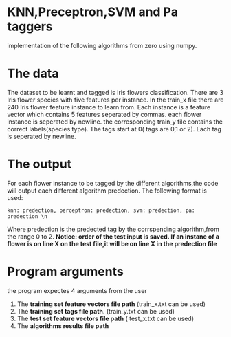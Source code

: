 # KNN,Preceptron,SVM and Pa taggers
implementation of the following algorithms from zero using numpy.

# The data

The dataset to be learnt and tagged is Iris flowers classification. There are 3 Iris flower species with five features per instance. 
In the train_x file there are 240 Iris flower feature instance to learn from. Each instance is a feature vector which contains 5 features seperated by commas. each flower instance is seperated by newline.
the corresponding train_y file contains the correct labels(species type). The tags start at 0( tags are 0,1 or 2). Each tag is seperated by newline.

# The output

For each flower instance to be tagged by the different algorithms,the code will output each different algorithm predection. The following format is used:
```
knn: predection, perceptron: predection, svm: predection, pa: predection \n
```
Where predection is the predected tag by the corrspending algorithm,from the range 0 to 2.
****Notice: order of the test input is saved. If an instane of a flower is on line X on the test file,it will be on line X in the predection file****

# Program arguments
the program expectes 4 arguments from the user
1) The ****training set feature vectors file path****  (train_x.txt can be used) 
2) The ****training set tags file path****. (train_y.txt can be used) 
3) The ****test set feature vectors file path**** ( test_x.txt can be used)
4) The ****algorithms results file path****
